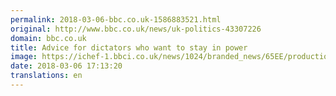 ```yaml
---
permalink: 2018-03-06-bbc.co.uk-1586883521.html
original: http://www.bbc.co.uk/news/uk-politics-43307226
domain: bbc.co.uk
title: Advice for dictators who want to stay in power
image: https://ichef-1.bbci.co.uk/news/1024/branded_news/65EE/production/_97649062_p05f0zsk.jpg
date: 2018-03-06 17:13:20
translations: en
---
```


